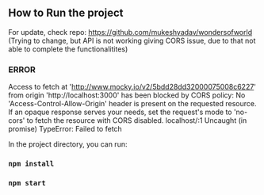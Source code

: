 ## How to Run the project

For update, check repo: https://github.com/mukeshyadav/wondersofworld
(Trying to change, but API is not working giving CORS issue, due to that not able to complete the functionalitites)

### ERROR
Access to fetch at 'http://www.mocky.io/v2/5bdd28dd32000075008c6227' from origin 'http://localhost:3000' has been blocked by CORS policy: No 'Access-Control-Allow-Origin' header is present on the requested resource. If an opaque response serves your needs, set the request's mode to 'no-cors' to fetch the resource with CORS disabled.
localhost/:1 Uncaught (in promise) TypeError: Failed to fetch

In the project directory, you can run:

### `npm install`

### `npm start`
